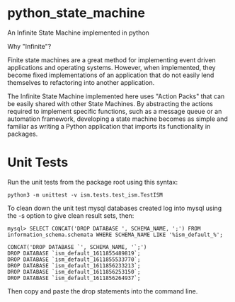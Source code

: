 # python_state_machine
An Infinite State Machine implemented in python

Why "Infinite"?

Finite state machines are a great method for implementing event driven applications and operating systems. 
However, when implemented, they become fixed implementations of an application that do not easily lend themselves
to refactoring into another application.

The Infinite State Machine implemented here uses "Action Packs" that can be easily shared with other 
 State Machines. By abstracting the actions required to implement specific functions, such as a message queue or 
an automation framework, developing a state machine becomes as simple and familiar as writing a Python application that 
imports its functionality in packages.

# Unit Tests
Run the unit tests from the package root using this syntax:

```commandline
python3 -m unittest -v ism.tests.test_ism.TestISM
```

To clean down the unit test mysql databases created  log into mysql using the -s option to give clean result sets, then:

```commandline
mysql> SELECT CONCAT('DROP DATABASE ', SCHEMA_NAME, ';') FROM 
information_schema.schemata WHERE SCHEMA_NAME LIKE '%ism_default_%'; 

CONCAT('DROP DATABASE `', SCHEMA_NAME, '`;')
DROP DATABASE `ism_default_1611855489819`;
DROP DATABASE `ism_default_1611855533770`;
DROP DATABASE `ism_default_1611856233213`;
DROP DATABASE `ism_default_1611856253150`;
DROP DATABASE `ism_default_1611856264937`;
```
Then copy and paste the drop statements into the command line.
